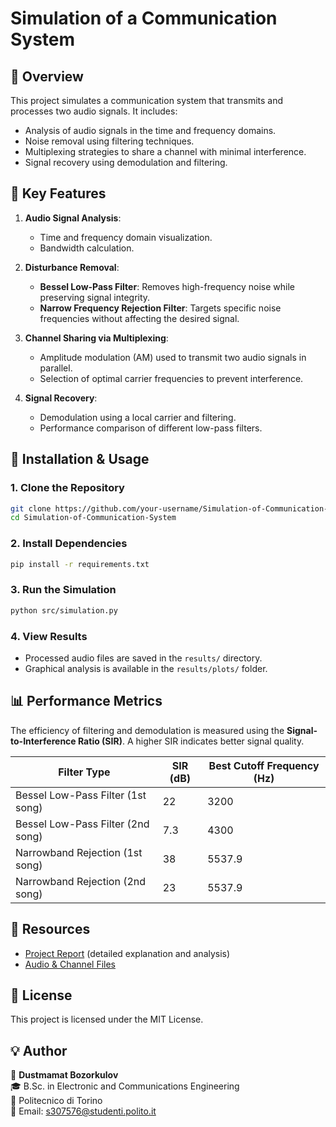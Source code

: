 # Simulation of a Communication System

## 📌 Overview
This project simulates a communication system that transmits and processes two audio signals. It includes:
- Analysis of audio signals in the time and frequency domains.
- Noise removal using filtering techniques.
- Multiplexing strategies to share a channel with minimal interference.
- Signal recovery using demodulation and filtering.


## 🎯 Key Features
1. **Audio Signal Analysis**:
   - Time and frequency domain visualization.
   - Bandwidth calculation.

2. **Disturbance Removal**:
   - **Bessel Low-Pass Filter**: Removes high-frequency noise while preserving signal integrity.
   - **Narrow Frequency Rejection Filter**: Targets specific noise frequencies without affecting the desired signal.

3. **Channel Sharing via Multiplexing**:
   - Amplitude modulation (AM) used to transmit two audio signals in parallel.
   - Selection of optimal carrier frequencies to prevent interference.

4. **Signal Recovery**:
   - Demodulation using a local carrier and filtering.
   - Performance comparison of different low-pass filters.

## 🔧 Installation & Usage
### **1. Clone the Repository**
```bash
git clone https://github.com/your-username/Simulation-of-Communication-System.git
cd Simulation-of-Communication-System
```

### **2. Install Dependencies**
```bash
pip install -r requirements.txt
```

### **3. Run the Simulation**
```bash
python src/simulation.py
```

### **4. View Results**
- Processed audio files are saved in the `results/` directory.
- Graphical analysis is available in the `results/plots/` folder.

## 📊 Performance Metrics
The efficiency of filtering and demodulation is measured using the **Signal-to-Interference Ratio (SIR)**. A higher SIR indicates better signal quality. 

| Filter Type                         | SIR (dB) | Best Cutoff Frequency (Hz) |
|--------------------------------------|----------|---------------------------|
| Bessel Low-Pass Filter (1st song)    | 22       | 3200                      |
| Bessel Low-Pass Filter (2nd song)    | 7.3      | 4300                      |
| Narrowband Rejection (1st song)      | 38       | 5537.9                    |
| Narrowband Rejection (2nd song)      | 23       | 5537.9                    |

## 📎 Resources
- [Project Report](report.pdf) (detailed explanation and analysis)
- [Audio & Channel Files](https://drive.google.com/drive/folders/1rXr1-bNQwBm6VB0d-Prug1Dr7H73kD1Z?usp=drive_link)

## 💜 License
This project is licensed under the MIT License.

## 💡 Author
👤 **Dustmamat Bozorkulov**  
🎓 B.Sc. in Electronic and Communications Engineering  
🏢 Politecnico di Torino  
📧 Email: s307576@studenti.polito.it
